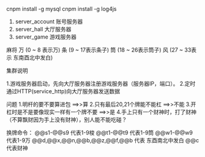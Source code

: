 cnpm install -g mysql
cnpm install -g log4js


1. server_account 账号服务器
2. server_hall  大厅服务器
3. server_game  游戏服务器


麻将
万 (0 ~ 8 表示万)
条 (9 ~ 17表示条子)
筒 (18 ~ 26表示筒子)
风 (27 ~ 33表示 东南酉北中发白)



集群说明 

1.游戏服务器启动，先向大厅服务器注册游戏服务器（服务器IP，端口）。
2.定时通过HTTP(service_http)向大厅服务器发送数据



问题
1.明杆的要不要算进包   ==>>算
2.只有最后20,21个牌能不能杠  ==>>不能
3.开杠时是不是要像现实一样有一个牌不要  ==>>是
4.手上只有一个财神时，打了财神（不算飘财因为手上没有财神），别人能不能吃碰？



换牌命令：
@@s1-@@s9   代表1-9梭
@@t1-@@t9   代表1-9筒
@@w1-@@w9   代表1-9万
@@d,@@x,@@n,@@b,@@z,@@f,@@b 代表 东酉南北中发白
@@c         代表财神